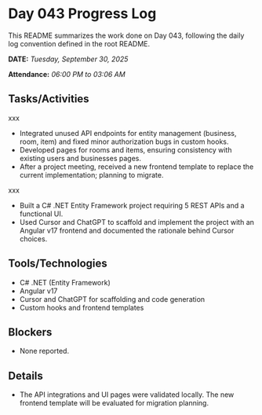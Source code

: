 # Day 043 Progress Log

This README summarizes the work done on Day 043, following the daily log convention defined in the root README.

**DATE:** _Tuesday, September 30, 2025_

**Attendance:** _06:00 PM to 03:06 AM_

## Tasks/Activities

xxx
- Integrated unused API endpoints for entity management (business, room, item) and fixed minor authorization bugs in custom hooks.
- Developed pages for rooms and items, ensuring consistency with existing users and businesses pages.
- After a project meeting, received a new frontend template to replace the current implementation; planning to migrate.

xxx
- Built a C# .NET Entity Framework project requiring 5 REST APIs and a functional UI.
- Used Cursor and ChatGPT to scaffold and implement the project with an Angular v17 frontend and documented the rationale behind Cursor choices.

## Tools/Technologies

- C# .NET (Entity Framework)
- Angular v17
- Cursor and ChatGPT for scaffolding and code generation
- Custom hooks and frontend templates

## Blockers

- None reported.

## Details

- The API integrations and UI pages were validated locally. The new frontend template will be evaluated for migration planning.
